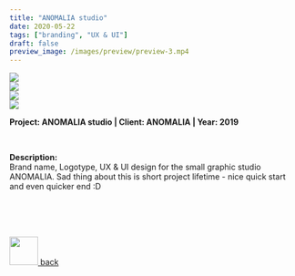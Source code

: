```yaml
---
title: "ANOMALIA studio"
date: 2020-05-22
tags: ["branding", "UX & UI"]
draft: false
preview_image: /images/preview/preview-3.mp4
---
```



<div class="col-adapt-single col">



<div class="row-adapt-double row" style="margin: 0 !important;">
<div class="col mr-2" style="padding: 0 !important;">
<img class="my-2" src = "/images/content-ux-ui-branding-anomalia/content-ux-ui-branding-anomalia-1.jpg">
</div>
<div class="col ml-2" style="padding: 0 !important;">
<img class="my-2" src = "/images/content-ux-ui-branding-anomalia/content-ux-ui-branding-anomalia-2.mp4">
</div>
</div>

<div class="row-adapt-double row" style="margin: 0 !important;">
<div class="col mr-2" style="padding: 0 !important;">
<img class="my-2" src = "/images/content-ux-ui-branding-anomalia/content-ux-ui-branding-anomalia-3.jpg">
</div>
<div class="col ml-2" style="padding: 0 !important;">
<img class="my-2" src = "/images/content-ux-ui-branding-anomalia/content-ux-ui-branding-anomalia-4.mp4">
</div>
</div>


</div>

<div class="col-adapt-single col" style="margin-bottom: 5rem !important;">

	
**Project: ANOMALIA studio | Client: ANOMALIA | Year: 2019**

<br>

**Description:**
<br>
Brand name, Logotype, UX & UI design for the small graphic studio ANOMALIA. Sad thing about this is short project lifetime - nice quick start and even quicker end :D




</div>




<div class="pages d-flex justify-content-center">

<a class="icon pages-icon" href="/" rel="prev">
<div class="pages-button justify-content-center">
<img src="/svg/arrow-icon-left.svg" width="50px" height="50px">
<span class="pages-icon-text">back</span>
</div>
</a>

</div>